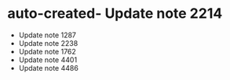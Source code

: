 # auto-created- Update note 2214
- Update note 1287
- Update note 2238
- Update note 1762
- Update note 4401
- Update note 4486
